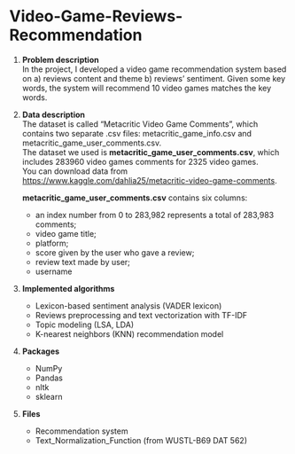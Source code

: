 # Video-Game-Reviews-Recommendation

1. **Problem description**  
  In the project, I developed a video game recommendation system based on a) reviews content and theme b) reviews’ sentiment. Given some key words, the system will recommend 10 video games matches the key words.
  
  
2. **Data description**  
  The dataset is called “Metacritic Video Game Comments”, which contains two separate .csv files: metacritic_game_info.csv and metacritic_game_user_comments.csv.  
  The dataset we used is **metacritic_game_user_comments.csv**, which includes 283960 video games comments for 2325 video games.  
  You can download data from https://www.kaggle.com/dahlia25/metacritic-video-game-comments.  

   **metacritic_game_user_comments.csv** contains six columns:
    - an index number from 0 to 283,982 represents a total of 283,983 comments;
    - video game title;
    - platform;
    - score given by the user who gave a review;
    - review text made by user;
    - username
  
  
3. **Implemented algorithms**
    - Lexicon-based sentiment analysis (VADER lexicon)
    - Reviews preprocessing and text vectorization with TF-IDF
    - Topic modeling (LSA, LDA)
    - K-nearest neighbors (KNN) recommendation model
  
  
4. **Packages**
    - NumPy
    - Pandas
    - nltk
    - sklearn
    

5. **Files**
    - Recommendation system
    - Text_Normalization_Function (from WUSTL-B69 DAT 562)
